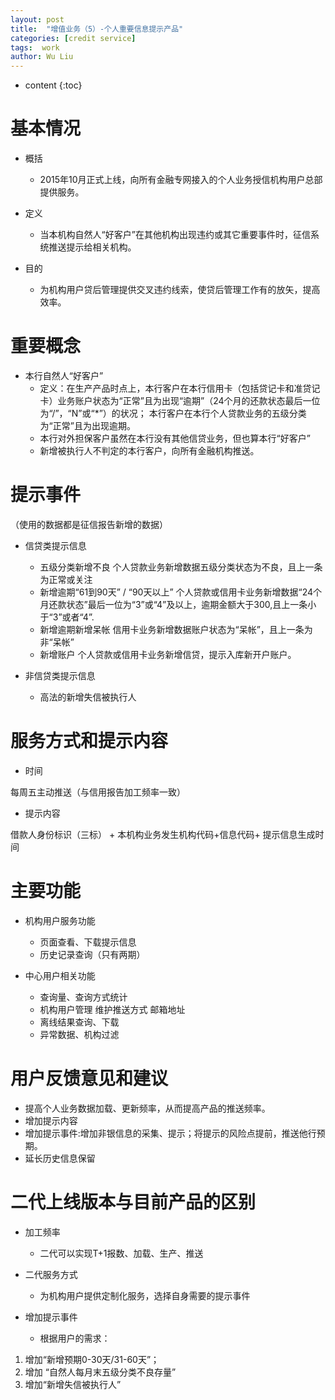 ```yaml
---
layout: post
title:  "增值业务（5）-个人重要信息提示产品"
categories: [credit service]
tags:  work
author: Wu Liu
---
```


* content
{:toc}




# 基本情况
- 概括
  - 2015年10月正式上线，向所有金融专网接入的个人业务授信机构用户总部提供服务。

- 定义

  - 当本机构自然人“好客户”在其他机构出现违约或其它重要事件时，征信系统推送提示给相关机构。

- 目的

  - 为机构用户贷后管理提供交叉违约线索，使贷后管理工作有的放矢，提高效率。

# 重要概念

- 本行自然人“好客户”
  - 定义：在生产产品时点上，本行客户在本行信用卡（包括贷记卡和准贷记卡）业务账户状态为“正常”且为出现“逾期”（24个月的还款状态最后一位为“/”，“N”或“*”）的状况；
本行客户在本行个人贷款业务的五级分类为“正常”且为出现逾期。
  - 本行对外担保客户虽然在本行没有其他信贷业务，但也算本行“好客户”
  - 新增被执行人不判定的本行客户，向所有金融机构推送。

# 提示事件
（使用的数据都是征信报告新增的数据）

- 信贷类提示信息

  - 五级分类新增不良
  个人贷款业务新增数据五级分类状态为不良，且上一条为正常或关注
  - 新增逾期“61到90天” / “90天以上”
  个人贷款或信用卡业务新增数据“24个月还款状态”最后一位为“3”或“4”及以上，逾期金额大于300,且上一条小于“3”或者“4”.
  - 新增逾期新增呆帐
  信用卡业务新增数据账户状态为“呆帐”，且上一条为非“呆帐”
  - 新增账户
  个人贷款或信用卡业务新增信贷，提示入库新开户账户。

- 非信贷类提示信息
  - 高法的新增失信被执行人

# 服务方式和提示内容

- 时间

每周五主动推送（与信用报告加工频率一致）

- 提示内容

借款人身份标识（三标） + 本机构业务发生机构代码+信息代码+ 提示信息生成时间

# 主要功能

- 机构用户服务功能
  - 页面查看、下载提示信息
  - 历史记录查询（只有两期）

- 中心用户相关功能

  - 查询量、查询方式统计
  - 机构用户管理 维护推送方式 邮箱地址
  - 离线结果查询、下载
  - 异常数据、机构过滤

# 用户反馈意见和建议

- 提高个人业务数据加载、更新频率，从而提高产品的推送频率。
- 增加提示内容
- 增加提示事件:增加非银信息的采集、提示；将提示的风险点提前，推送他行预期。
- 延长历史信息保留

# 二代上线版本与目前产品的区别

- 加工频率
  - 二代可以实现T+1报数、加载、生产、推送

- 二代服务方式
  - 为机构用户提供定制化服务，选择自身需要的提示事件

- 增加提示事件
  - 根据用户的需求：
1. 增加“新增预期0-30天/31-60天”；
2. 增加 “自然人每月末五级分类不良存量”
3. 增加“新增失信被执行人”
